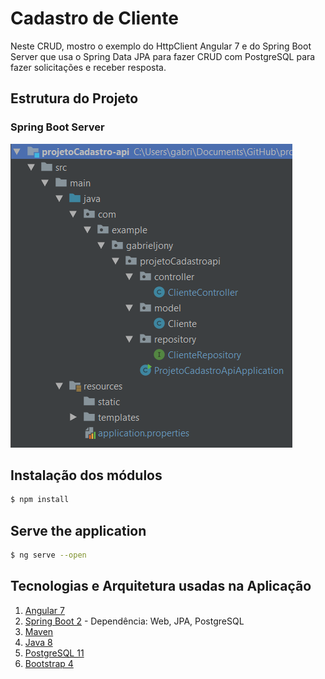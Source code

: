 # Cadastro de Cliente

Neste CRUD, mostro o exemplo do HttpClient Angular 7 e do Spring Boot Server que usa o Spring Data JPA para fazer CRUD com PostgreSQL para fazer solicitações e receber resposta.

## Estrutura do Projeto
### Spring Boot Server

![spring](src/main/resources/templates/projetoCadastro-client/src/image/project_struture-spring_boot_server.png)

## Instalação dos módulos

``` bash
$ npm install
```

## Serve the application

``` bash
$ ng serve --open
```

## Tecnologias e Arquitetura usadas na Aplicação

1. [Angular 7](https://angular.io/)
2. [Spring Boot 2](https://start.spring.io/) - Dependência: Web, JPA, PostgreSQL
3. [Maven](https://maven.apache.org/)
4. [Java 8](https://www.oracle.com/technetwork/java/javase/downloads/jdk8-downloads-2133151.html)
5. [PostgreSQL 11](https://www.enterprisedb.com/downloads/postgres-postgresql-downloads#windows)
6. [Bootstrap 4](https://getbootstrap.com/)
